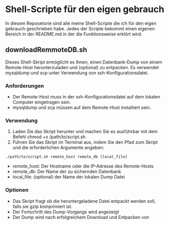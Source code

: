 # Shell-Scripte für den eigen gebrauch

In diesem Reposetorie sind alle meine Shell-Scripte die ich für den eigen gebrauch geschrieben habe.
Jedes der Scripte bekommt einen eigenen Bereich in der README.md in der die Funktionsweise erklört wird.

## downloadRemmoteDB.sh
Dieses Shell-Skript ermöglicht es Ihnen, einen Datenbank-Dump von einem Remote-Host herunterzuladen und (optional) zu entpacken. Es verwendet mysqldump und scp unter Verwendung von ssh-Konfigurationsdatei.

### Anforderungen
* Der Remote-Host muss in der ssh-Konfigurationsdatei auf dem lokalen Computer eingetragen sein.
* mysqldump und scp müssen auf dem Remote-Host installiert sein.
### Verwendung
1. Laden Sie das Skript herunter und machen Sie es ausführbar mit dem Befehl chmod +x /path/to/script.sh
2. Führen Sie das Skript im Terminal aus, indem Sie den Pfad zum Skript und die erforderlichen Argumente angeben:
```
./path/to/script.sh remote_host remote_db [local_file]
```
* remote_host: Der Hostname oder die IP-Adresse des Remote-Hosts
* remote_db: Der Name der zu sichernden Datenbank
* local_file: (optional) der Name der lokalen Dump Datei
### Optionen
* Das Skript fragt ob die heruntergeladene Datei entpackt werden soll, falls sie gzip komprimiert ist.
* Der Fortschritt des Dump-Vorgangs wird angezeigt
* Der Dump wird nach erfolgreichem Download und Entpacken von